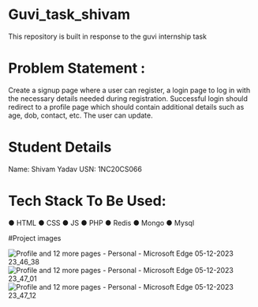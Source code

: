 # Guvi_task_shivam
This repository is built in response to the guvi internship task

# Problem Statement :

Create a signup page where a user can register, a login page to 
log in with the necessary details needed during registration.
Successful login should redirect to a profile page which should 
contain additional details such as age, dob, contact, etc. The user 
can update.

# Student Details
Name: Shivam Yadav
USN: 1NC20CS066

# Tech Stack To Be Used:
 ● HTML
 ● CSS
 ● JS
 ● PHP
 ● Redis
 ● Mongo
 ● Mysql

 #Project images
 
![Profile and 12 more pages - Personal - Microsoft​ Edge 05-12-2023 23_46_38](https://github.com/Imshivam786/Guvi_task_shivam/assets/99573100/36f7553f-ca86-445e-81c9-13deed894635)
![Profile and 12 more pages - Personal - Microsoft​ Edge 05-12-2023 23_47_01](https://github.com/Imshivam786/Guvi_task_shivam/assets/99573100/ed155d03-227e-4a52-af80-c72ec2e1eca3)
![Profile and 12 more pages - Personal - Microsoft​ Edge 05-12-2023 23_47_12](https://github.com/Imshivam786/Guvi_task_shivam/assets/99573100/11885403-20c4-4616-a773-0f7f1f602119)


